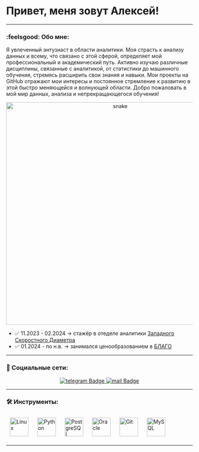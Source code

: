 
# Привет, меня зовут Алексей!

---

### :feelsgood: Обо мне:

Я увлеченный энтузиаст в области аналитики. Моя страсть к анализу данных и всему, что связано с этой сферой, определяет мой профессиональный и академический путь. Активно изучаю различные дисциплины, связанные с аналитикой, от статистики до машинного обучения, стремясь расширить свои знания и навыки. Мои проекты на GitHub отражают мои интересы и постоянное стремление к развитию в этой быстро меняющейся и волнующей области. Добро пожаловать в мой мир данных, анализа и непрекращающегося обучения!

<p align="center">
 <img width="600" src="assets/github-snake.svg" alt="snake"/>
</p>

- ✅ 11.2023 - 02.2024  → стажёр в отеделе аналитики [Западного Скоростного Диаметра](https://nch-spb.com/)  
- ✅ 01.2024 - по н.в.  → занимался ценообразованием в [БЛАГО](https://www.gcblago.ru/)  
 
---

### 🤝 Социальные сети:

<div id="badges"  align="center">
    <a href="https://t.me/TipichniyLeha">
  <img src="https://img.shields.io/badge/telegram-blue?style=for-the-badge&logo=telegram&logoColor=white" alt="telegram Badge"/>
    </a>
    <a href="mailto:asimonov2001@mail.ru">
  <img src="https://img.shields.io/badge/Gmail-D14836?style=for-the-badge&logo=gmail&logoColor=white" alt="mail Badge"/>
    </a>
</div>

---

### 🛠 Инструменты:

<div>
  <a href="https://www.linux.org/" target="_blank"><img style="margin: 10px" src="https://profilinator.rishav.dev/skills-assets/linux-original.svg" alt="Linux" height="50" /></a>  
  <a href="https://www.python.org/" target="_blank"><img style="margin: 10px" src="https://profilinator.rishav.dev/skills-assets/python-original.svg" alt="Python" height="50" /></a>  
  <a href="https://www.postgresql.org/" target="_blank"><img style="margin: 10px" src="https://profilinator.rishav.dev/skills-assets/postgresql-original-wordmark.svg" alt="PostgreSQL" height="50" /></a>  
  <a href="https://www.oracle.com/in/index.html" target="_blank"><img style="margin: 10px" src="https://profilinator.rishav.dev/skills-assets/oracle-original.svg" alt="Oracle" height="50" /></a>  
  <a href="https://github.com/" target="_blank"><img style="margin: 10px" src="https://profilinator.rishav.dev/skills-assets/git-scm-icon.svg" alt="Git" height="50" /></a>  
  <a href="https://www.mysql.com/" target="_blank"><img style="margin: 10px" src="https://profilinator.rishav.dev/skills-assets/mysql-original-wordmark.svg" alt="MySQL" height="50" /></a>  
</div>

---

<!-- ### 💻 Пройденные курсы:

| Курсы                                                           | Дата              |
| ----------------------------------------------------------------| :---------------: |
| stepik.org/Введение в программирование (C++)                    | 02/2020 - 04/2020 |
| education.yandex.ru/Основы Python                               | 06/2023 - 08/2023 |
| sql-academy.org/Интерактивный тренажер по SQL                   | 09/2023 - 10/2023 |
| education.yandex.ru/Прикладной анализ данных                    | 09/2023 - 10/2023 |
| stepik.org/Интерактивный тренажер по SQL                        | 10/2023 - 11/2023 |
| karpov.courses/СИМУЛЯТОР SQLПРАКТИКА НА РЕАЛЬНЫХ ЗАДАЧАХ        | 11/2023 - 12/2023 |

--- -->

